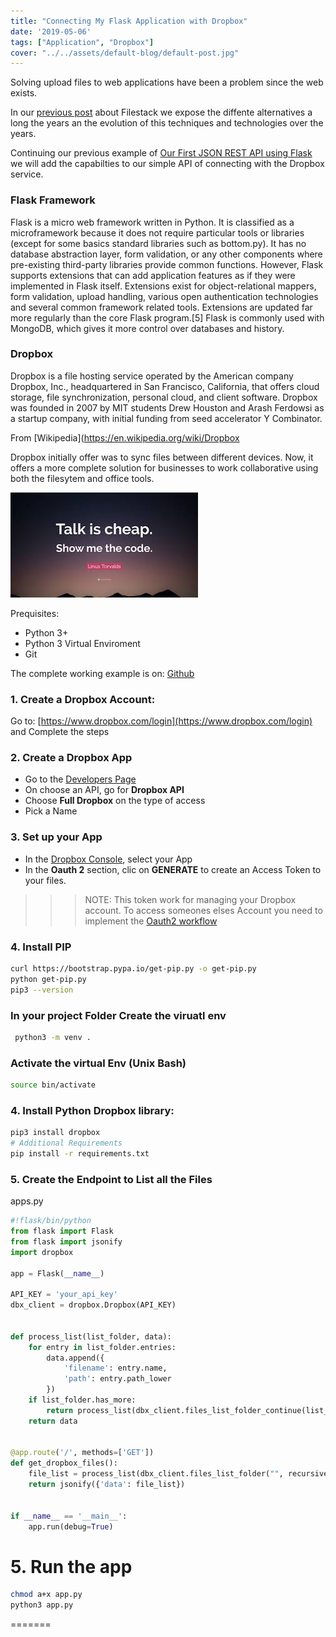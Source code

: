 ```yaml
---
title: "Connecting My Flask Application with Dropbox"
date: '2019-05-06'
tags: ["Application", "Dropbox"]
cover: "../../assets/default-blog/default-post.jpg"
---
```


Solving upload files to web applications have been a problem since the web exists.

In our [previous post](https://cobuildlab.com/development-blog/uploading-files-with-my-react-application-using-filestack/) about Filestack we expose the diffente alternatives a long the years an the evolution of this techniques and technologies over the years.


Continuing our previous example of [Our First JSON REST API using Flask](https://cobuildlab.com/development-blog/my-first-json-rest-api-with-flask/) we will add the capabilties to our simple API of connecting with the Dropbox service.


### Flask Framework

Flask is a micro web framework written in Python. It is classified as a microframework because it does not require particular tools or libraries (except for some basics standard libraries such as bottom.py). It has no database abstraction layer, form validation, or any other components where pre-existing third-party libraries provide common functions. However, Flask supports extensions that can add application features as if they were implemented in Flask itself. Extensions exist for object-relational mappers, form validation, upload handling, various open authentication technologies and several common framework related tools. Extensions are updated far more regularly than the core Flask program.[5] Flask is commonly used with MongoDB, which gives it more control over databases and history.


### Dropbox

Dropbox is a file hosting service operated by the American company Dropbox, Inc., headquartered in San Francisco, California, that offers cloud storage, file synchronization, personal cloud, and client software. Dropbox was founded in 2007 by MIT students Drew Houston and Arash Ferdowsi as a startup company, with initial funding from seed accelerator Y Combinator.

From [Wikipedia](https://en.wikipedia.org/wiki/Dropbox

Dropbox initially offer was to sync files between different devices. Now, it offers a more complete solution for businesses to work collaborative using both the filesytem and office tools.


![Show me the code](../../assets/default-blog/show-me-the-code.jpeg)

Prequisites:

- Python 3+
- Python 3 Virtual Enviroment
- Git


The complete working example is on: [Github](https://github.com/cobuildlab/flask-and-twilio)

### 1. Create a Dropbox Account:

Go to: [https://www.dropbox.com/login](https://www.dropbox.com/login) and Complete the steps


### 2. Create a Dropbox App

- Go to the [Developers Page](https://www.dropbox.com/developers/apps/create)
- On choose an API, go for **Dropbox API**
- Choose **Full Dropbox** on the type of access
- Pick a Name

### 3. Set up your App

- In the [Dropbox Console](https://www.dropbox.com/developers/apps?_tk=pilot_lp&_ad=topbar4&_camp=myapps), select your App
- In the **Oauth 2** section, clic on **GENERATE** to create an Access Token to your files.

>>> NOTE: This token work for managing your Dropbox account. To access someones elses Account you need to implement the [Oauth2 workflow](https://www.dropbox.com/developers/reference/getting-started?_tk=guides_lp&_ad=guides2&_camp=get_started)

### 4. Install PIP

```bash
curl https://bootstrap.pypa.io/get-pip.py -o get-pip.py
python get-pip.py
pip3 --version

```

### In your project Folder Create the viruatl env

```bash
 python3 -m venv .
 ```
 
### Activate the virtual Env (Unix Bash)
 
```bash
source bin/activate
```

### 4. Install Python Dropbox library:

```bash
pip3 install dropbox
# Additional Requirements
pip install -r requirements.txt
```

### 5. Create the Endpoint to List all the Files

apps.py

```python
#!flask/bin/python
from flask import Flask
from flask import jsonify
import dropbox

app = Flask(__name__)

API_KEY = 'your_api_key'
dbx_client = dropbox.Dropbox(API_KEY)


def process_list(list_folder, data):
    for entry in list_folder.entries:
        data.append({
            'filename': entry.name,
            'path': entry.path_lower
        })
    if list_folder.has_more:
        return process_list(dbx_client.files_list_folder_continue(list_folder.cursor), data)
    return data


@app.route('/', methods=['GET'])
def get_dropbox_files():
    file_list = process_list(dbx_client.files_list_folder("", recursive=True), [])
    return jsonify({'data': file_list})


if __name__ == '__main__':
    app.run(debug=True)
```

# 5. Run the app

```sh
chmod a+x app.py
python3 app.py
```
=======
```
